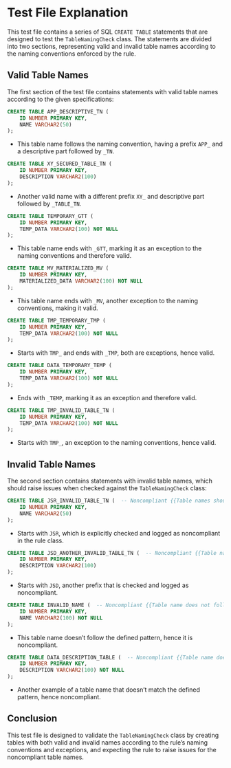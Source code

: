 # Test File Explanation

This test file contains a series of SQL `CREATE TABLE` statements that are designed to test the `TableNamingCheck` class. The statements are divided into two sections, representing valid and invalid table names according to the naming conventions enforced by the rule.

## Valid Table Names

The first section of the test file contains statements with valid table names according to the given specifications:

```sql
CREATE TABLE APP_DESCRIPTIVE_TN (
    ID NUMBER PRIMARY KEY,
    NAME VARCHAR2(50)
);
```

- This table name follows the naming convention, having a prefix `APP_` and a descriptive part followed by `_TN`.

```sql
CREATE TABLE XY_SECURED_TABLE_TN (
    ID NUMBER PRIMARY KEY,
    DESCRIPTION VARCHAR2(100)
);
```

- Another valid name with a different prefix `XY_` and descriptive part followed by `_TABLE_TN`.

```sql
CREATE TABLE TEMPORARY_GTT (
    ID NUMBER PRIMARY KEY,
    TEMP_DATA VARCHAR2(100) NOT NULL
);
```

- This table name ends with `_GTT`, marking it as an exception to the naming conventions and therefore valid.

```sql
CREATE TABLE MV_MATERIALIZED_MV (
    ID NUMBER PRIMARY KEY,
    MATERIALIZED_DATA VARCHAR2(100) NOT NULL
);
```

- This table name ends with `_MV`, another exception to the naming conventions, making it valid.

```sql
CREATE TABLE TMP_TEMPORARY_TMP (
    ID NUMBER PRIMARY KEY,
    TEMP_DATA VARCHAR2(100) NOT NULL
);
```

- Starts with `TMP_` and ends with `_TMP`, both are exceptions, hence valid.

```sql
CREATE TABLE DATA_TEMPORARY_TEMP (
    ID NUMBER PRIMARY KEY,
    TEMP_DATA VARCHAR2(100) NOT NULL
);
```

- Ends with `_TEMP`, marking it as an exception and therefore valid.

```sql
CREATE TABLE TMP_INVALID_TABLE_TN (
    ID NUMBER PRIMARY KEY,
    TEMP_DATA VARCHAR2(100) NOT NULL
);
```

- Starts with `TMP_`, an exception to the naming conventions, hence valid.

## Invalid Table Names

The second section contains statements with invalid table names, which should raise issues when checked against the `TableNamingCheck` class:

```sql
CREATE TABLE JSR_INVALID_TABLE_TN (  -- Noncompliant {{Table names should not start with JSR or JSD.}}
    ID NUMBER PRIMARY KEY,
    NAME VARCHAR2(50)
);
```

- Starts with `JSR`, which is explicitly checked and logged as noncompliant in the rule class.

```sql
CREATE TABLE JSD_ANOTHER_INVALID_TABLE_TN (  -- Noncompliant {{Table names should not start with JSR or JSD.}}
    ID NUMBER PRIMARY KEY,
    DESCRIPTION VARCHAR2(100)
);
```

- Starts with `JSD`, another prefix that is checked and logged as noncompliant.

```sql
CREATE TABLE INVALID_NAME (  -- Noncompliant {{Table name does not follow the naming conventions.}}
    ID NUMBER PRIMARY KEY,
    NAME VARCHAR2(100) NOT NULL
);
```

- This table name doesn’t follow the defined pattern, hence it is noncompliant.

```sql
CREATE TABLE DATA_DESCRIPTION_TABLE (  -- Noncompliant {{Table name does not follow the naming conventions.}}
    ID NUMBER PRIMARY KEY,
    DESCRIPTION VARCHAR2(100) NOT NULL
);
```

- Another example of a table name that doesn’t match the defined pattern, hence noncompliant.

## Conclusion

This test file is designed to validate the `TableNamingCheck` class by creating tables with both valid and invalid names according to the rule’s naming conventions and exceptions, and expecting the rule to raise issues for the noncompliant table names.
